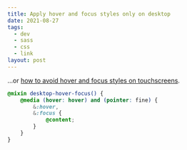 ```yaml
---
title: Apply hover and focus styles only on desktop
date: 2021-08-27
tags:
  - dev
  - sass
  - css
  - link
layout: post
---
```


...or [how to avoid hover and focus styles on touchscreens](https://medium.com/@mezoistvan/finally-a-css-only-solution-to-hover-on-touchscreens-c498af39c31c).

```scss
@mixin desktop-hover-focus() {
    @media (hover: hover) and (pointer: fine) {
        &:hover,
        &:focus {
            @content;
        }
    }
}
```
